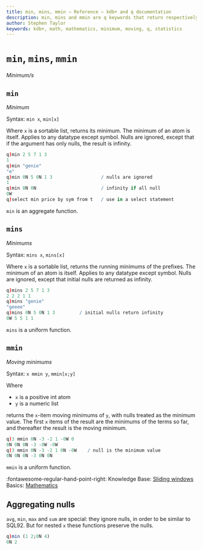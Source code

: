 ```yaml
---
title: min, mins, mmin – Reference – kdb+ and q documentation
description: min, mins and mmin are q keywords that return respectively the smallest item, the cumulative minimums, and the moving minimums of the argument.
author: Stephen Taylor
keywords: kdb+, math, mathematics, minimum, moving, q, statistics
---
```

# `min`, `mins`, `mmin`

_Minimum/s_




## `min` 

_Minimum_

Syntax: `min x`, `min[x]`

Where `x` is a sortable list, returns its minimum. 
The minimum of an atom is itself. Applies to any datatype except symbol. Nulls are ignored, except that if the argument has only nulls, the result is infinity.

```q
q)min 2 5 7 1 3
1
q)min "genie"
"e"
q)min 0N 5 0N 1 3                  / nulls are ignored
1
q)min 0N 0N                        / infinity if all null
0W
q)select min price by sym from t   / use in a select statement
```

`min` is an aggregate function.



## `mins` 

_Minimums_

Syntax: `mins x`, `mins[x]`

Where `x` is a sortable list, returns the running minimums of the prefixes. The minimum of an atom is itself. Applies to any datatype except symbol. Nulls are ignored, except that initial nulls are returned as infinity.

```q
q)mins 2 5 7 1 3
2 2 2 1 1
q)mins "genie"
"geeee"
q)mins 0N 5 0N 1 3         / initial nulls return infinity
0W 5 5 1 1
```

`mins` is a uniform function.


## `mmin`

_Moving minimums_

Syntax: `x mmin y`, `mmin[x;y]`

Where

-   `x` is a positive int atom
-   `y` is a numeric list

returns the `x`-item moving minimums of `y`, with nulls treated as the minimum value. The first `x` items of the result are the minimums of the terms so far, and thereafter the result is the moving minimum.

```q
q)3 mmin 0N -3 -2 1 -0W 0
0N 0N 0N -3 -0W -0W
q)3 mmin 0N -3 -2 1 0N -0W    / null is the minimum value
0N 0N 0N -3 0N 0N
```

`mmin` is a uniform function.


:fontawesome-regular-hand-point-right: 
Knowledge Base: 
[Sliding windows](../kb/programming-idioms.md#how-do-i-apply-a-function-to-a-sequence-sliding-window)  
Basics: 
[Mathematics](../basics/math.md)


## Aggregating nulls

`avg`, `min`, `max` and `sum` are special: they ignore nulls, in order to be similar to SQL92.
But for nested `x` these functions preserve the nulls.

```q
q)min (1 2;0N 4)
0N 2
```
